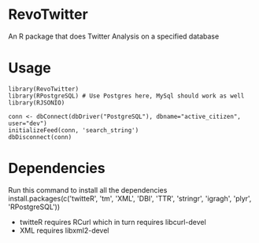 RevoTwitter
===========

An R package that does Twitter Analysis on a specified database

Usage
=====

	library(RevoTwitter)
	library(RPostgreSQL) # Use Postgres here, MySql should work as well
	library(RJSONIO)

	conn <- dbConnect(dbDriver("PostgreSQL"), dbname="active_citizen", user="dev")
	initializeFeed(conn, 'search_string')
	dbDisconnect(conn)


Dependencies
============

Run this command to install all the dependencies
install.packages(c('twitteR', 'tm', 'XML', 'DBI', 'TTR', 'stringr', 'igragh', 'plyr', 'RPostgreSQL'))

* twitteR requires RCurl which in turn requires libcurl-devel
* XML requires libxml2-devel

